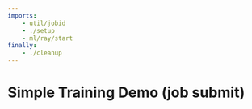 ```yaml
---
imports:
    - util/jobid
    - ./setup
    - ml/ray/start
finally:
    - ./cleanup
---
```


# Simple Training Demo (job submit)
